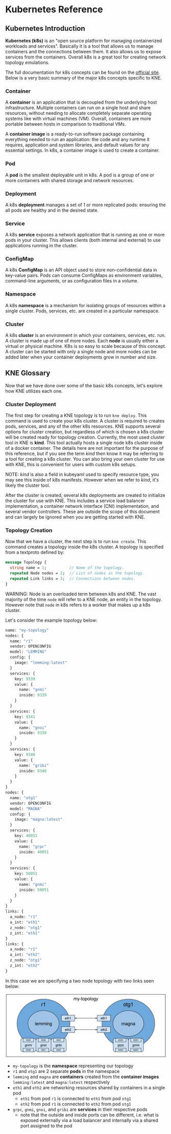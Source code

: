 # Kubernetes Reference

## Kubernetes Introduction

**Kubernetes (k8s)** is an "open source platform for managing containerized
workloads and services". Basically it is a tool that allows us to manage
containers and the connections between them. It also allows us to expose
services from the containers. Overall k8s is a great tool for creating network
topology emulations.

The full documentation for k8s concepts can be found on the
[official site](https://kubernetes.io/docs/concepts/). Below is a very basic
summary of the major k8s concepts specific to KNE.

### Container

A **container** is an application that is decoupled from the underlying host
infrastructure. Multiple containers can run on a single host and share
resources, without needing to allocate completely separate operating systems
like with virtual machines (VM). Overall, containers are more portable between
hosts in comparison to traditional VMs.

A **container image** is a ready-to-run software package containing everything
needed to run an application: the code and any runtime it requires, application
and system libraries, and default values for any essential settings. In k8s, a
container image is used to create a container.

### Pod

A **pod** is the smallest deployable unit in k8s. A pod is a group of one or
more containers with shared storage and network resources.

### Deployment

A k8s **deployment** manages a set of 1 or more replicated pods: ensuring the
all pods are healthy and in the desired state.

### Service

A k8s **service** exposes a network application that is running as one or more
pods in your cluster. This allows clients (both internal and external) to use
applications running in the cluster.

### ConfigMap

A k8s **ConfigMap** is an API object used to store non-confidential data in
key-value pairs. Pods can consume ConfigMaps as environment variables,
command-line arguments, or as configuration files in a volume.

### Namespace

A k8s **namespace** is a mechanism for isolating groups of resources within a
single cluster. Pods, services, etc. are created in a particular namespace.

### Cluster

A k8s **cluster** is an environment in which your containers, services, etc.
run. A cluster is made up of one of more nodes. Each **node** is usually either
a virtual or physical machine. K8s is so easy to scale because of this concept.
A cluster can be started with only a single node and more nodes can be added
later when your container deployments grow in number and size.

## KNE Glossary

Now that we have done over some of the basic k8s concepts, let's explore how KNE
utilizes each one.

### Cluster Deployment

The first step for creating a KNE topology is to run `kne deploy`. This command
is used to create your k8s cluster. A cluster is required to creates pods,
services, and any of the other k8s resources. KNE supports several options for
cluster creation, but regardless of which is chosen a k8s cluster will be
created ready for topology creation. Currently, the most used cluster tool in
KNE is **kind**. This tool actually hosts a single node k8s cluster inside of a
docker container. The details here are not important for the purpose of this
reference, but if you see the term *kind* then know it may be referring to a
tool for creating a k8s cluster. You can also bring your own cluster for use
with KNE, this is convenient for users with custom k8s setups.

NOTE: *kind* is also a field in kubeyaml used to specify resource type, you may
see this inside of k8s manifests. However when we refer to *kind*, it's likely
the cluster tool.

After the cluster is created, several k8s deployments are created to initialize
the cluster for use with KNE. This includes a service load balancer
implementation, a container network interface (CNI) implementation, and several
vendor controllers. These are outside the scope of this document and can largely
be ignored when you are getting started with KNE.

### Topology Creation

Now that we have a cluster, the next step is to run `kne create`. This command
creates a topology inside the k8s cluster. A topology is specified from a
textproto defined by:

```proto
message Topology {
  string name = 1;          // Name of the topology.
  repeated Node nodes = 2;  // List of nodes in the topology.
  repeated Link links = 3;  // Connections between nodes.
}
```

WARNING: Node is an overloaded term between k8s and KNE. The vast majority of
the time `node` will refer to a KNE node, an entity in the topology. However
note that `node` in k8s refers to a worker that makes up a k8s cluster.

Let's consider the example topology below:

```proto
name: "my-topology"
nodes: {
  name: "r1"
  vendor: OPENCONFIG
  model: "LEMMING"
  config: {
    image: "lemming:latest"
  }
  services: {
    key: 9339
    value: {
      name: "gnmi"
      inside: 9339
    }
  }
  services: {
    key: 9341
    value: {
      name: "gnoi"
      inside: 9339
    }
  }
  services: {
    key: 9340
    value: {
      name: "gribi"
      inside: 9340
    }
  }
}
nodes: {
  name: "otg1"
  vendor: OPENCONFIG
  model: "MAGNA"
  config: {
    image: "magna:latest"
  }
  services: {
    key: 40051
    value: {
      name: "grpc"
      inside: 40051
    }
  }
  services: {
    key: 50051
    value: {
      name: "gnmi"
      inside: 50051
    }
  }
}
links: {
  a_node: "r1"
  a_int: "eth1"
  z_node: "otg1"
  z_int: "eth1"
}
links: {
  a_node: "r1"
  a_int: "eth2"
  z_node: "otg1"
  z_int: "eth2"
}
```

In this case we are specifying a two node topology with two links seen below:

![topology](images/k8s-kne-example-topo.png)

- `my-topology` is the **namespace** representing our topology
- `r1` and `otg1` are 2 separate **pods** in the namespace
- `lemming` and `magna` are **containers** created from the **container images**
  `lemming:latest` and `magna:latest` respectively
- `eth1` and `eth2` are networking resources shared by containers in a single
  pod
  - `eth1` from pod `r1` is connected to `eth1` from pod `otg1`
  - `eth2` from pod `r1` is connected to `eth2` from pod `otg1`
- `grpc`, `gnmi`, `gnoi`, and `gribi` are **services** in their respective pods
  - note that the outside and inside ports can be different, i.e. what is
    exposed externally via a load balancer and internally via a shared port
    assigned to the pod
